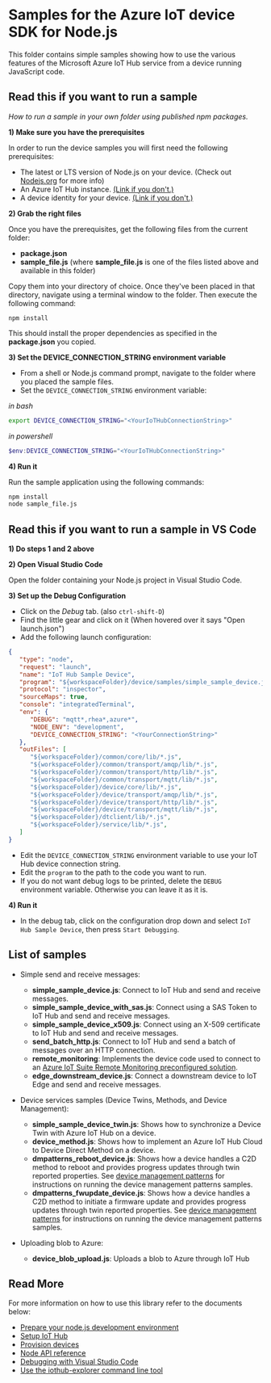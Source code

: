 # Samples for the Azure IoT device SDK for Node.js

This folder contains simple samples showing how to use the various features of the Microsoft Azure IoT Hub service from a device running JavaScript code.

## Read this if you want to run a sample
*How to run a sample in your own folder using published npm packages.*

**1) Make sure you have the prerequisites**

In order to run the device samples you will first need the following prerequisites:
* The latest or LTS version of Node.js on your device. (Check out [Nodejs.org](https://nodejs.org/) for more info)
* An Azure IoT Hub instance. [(Link if you don't.)][lnk-setup-iot-hub]
* A device identity for your device. [(Link if you don't.)][lnk-manage-iot-hub]

**2) Grab the right files**

Once you have the prerequisites, get the following files from the current folder:
* **package.json**
* **__sample_file.js__** (where **__sample_file.js__** is one of the files listed above and available in this folder)

Copy them into your directory of choice. Once they've been placed in that directory, navigate using a terminal window to the folder. Then execute the following command:
```
npm install
```

This should install the proper dependencies as specified in the **package.json** you copied.

**3) Set the DEVICE_CONNECTION_STRING environment variable**

* From a shell or Node.js command prompt, navigate to the folder where you placed the sample files. 
* Set the `DEVICE_CONNECTION_STRING` environment variable: 

*in bash*
```bash
export DEVICE_CONNECTION_STRING="<YourIoTHubConnectionString>"
```
*in powershell*
```powershell
$env:DEVICE_CONNECTION_STRING="<YourIoTHubConnectionString>"
```


**4) Run it**

Run the sample application using the following commands:

```bash
npm install
node sample_file.js
```

## Read this if you want to run a sample in VS Code

**1) Do steps 1 and 2 above**

**2) Open Visual Studio Code**

Open the folder containing your Node.js project in Visual Studio Code.

**3) Set up the Debug Configuration**

* Click on the *Debug* tab. (also `ctrl-shift-D`)
* Find the little gear and click on it (When hovered over it says "Open launch.json")
* Add the following launch configuration:

```json
{
   "type": "node",
   "request": "launch",
   "name": "IoT Hub Sample Device",
   "program": "${workspaceFolder}/device/samples/simple_sample_device.js",
   "protocol": "inspector",
   "sourceMaps": true,
   "console": "integratedTerminal",
   "env": {
      "DEBUG": "mqtt*,rhea*,azure*",
      "NODE_ENV": "development",
      "DEVICE_CONNECTION_STRING": "<YourConnectionString>"
   },
   "outFiles": [
      "${workspaceFolder}/common/core/lib/*.js",
      "${workspaceFolder}/common/transport/amqp/lib/*.js",
      "${workspaceFolder}/common/transport/http/lib/*.js",
      "${workspaceFolder}/common/transport/mqtt/lib/*.js",
      "${workspaceFolder}/device/core/lib/*.js",
      "${workspaceFolder}/device/transport/amqp/lib/*.js",
      "${workspaceFolder}/device/transport/http/lib/*.js",
      "${workspaceFolder}/device/transport/mqtt/lib/*.js",
      "${workspaceFolder}/dtclient/lib/*.js",
      "${workspaceFolder}/service/lib/*.js",
   ]
}
```
* Edit the `DEVICE_CONNECTION_STRING` environment variable to use your IoT Hub device connection string.
* Edit the `program` to the path to the code you want to run. 
* If you do not want debug logs to be printed, delete the `DEBUG` environment variable. Otherwise you can leave it as it is.

**4) Run it**

* In the debug tab, click on the configuration drop down and select `IoT Hub Sample Device`, then press `Start Debugging`.


## List of samples

* Simple send and receive messages:
   * **simple_sample_device.js**: Connect to IoT Hub and send and receive messages.
   * **simple_sample_device_with_sas.js**: Connect using a SAS Token to IoT Hub and send and receive messages.
   * **simple_sample_device_x509.js**: Connect using an X-509 certificate to IoT Hub and send and receive messages.
   * **send_batch_http.js**: Connect to IoT Hub and send a batch of messages over an HTTP connection.
   * **remote_monitoring**: Implements the device code used to connect to an [Azure IoT Suite Remote Monitoring preconfigured solution][remote-monitoring-pcs].
   * **edge_downstream_device.js**: Connect a downstream device to IoT Edge and send and receive messages.

* Device services samples (Device Twins, Methods, and Device Management):
   * **simple_sample_device_twin.js**: Shows how to synchronize a Device Twin with Azure IoT Hub on a device.
   * **device_method.js**: Shows how to implement an Azure IoT Hub Cloud to Device Direct Method on a device.
   * **dmpatterns_reboot_device.js**: Shows how a device handles a C2D method to reboot and provides progress updates through twin reported properties. See [device management patterns][dm-patterns] for instructions on running the device management patterns samples.
   * **dmpatterns_fwupdate_device.js**: Shows how a device handles a C2D method to initiate a firmware update and provides progress updates through twin reported properties. See [device management patterns][dm-patterns] for instructions on running the device management patterns samples.

* Uploading blob to Azure:
   * **device_blob_upload.js**: Uploads a blob to Azure through IoT Hub


## Read More
For more information on how to use this library refer to the documents below:
- [Prepare your node.js development environment][node-devbox-setup]
- [Setup IoT Hub][lnk-setup-iot-hub]
- [Provision devices][lnk-manage-iot-hub]
- [Node API reference][node-api-reference]
- [Debugging with Visual Studio Code][debug-with-vscode]
- [Use the iothub-explorer command line tool][iothub-explorer]

[lnk-setup-iot-hub]: https://aka.ms/howtocreateazureiothub
[lnk-manage-iot-hub]: https://aka.ms/manageiothub
[remote-monitoring-pcs]: https://docs.microsoft.com/en-us/azure/iot-suite/iot-suite-remote-monitoring-sample-walkthrough
[node-api-reference]: https://docs.microsoft.com/en-us/javascript/api/azure-iot-device/
[iothub-explorer]: https://github.com/azure/iothub-explorer
[debug-with-vscode]: ../../doc/node-debug-vscode.md
[node-devbox-setup]: ../../doc/node-devbox-setup.md
[dm-patterns]: ../../doc/dmpatterns.md
